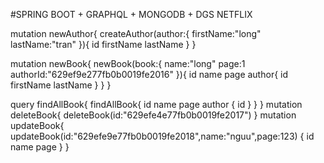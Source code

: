 #SPRING BOOT + GRAPHQL + MONGODB + DGS NETFLIX


mutation newAuthor{ createAuthor(author:{ firstName:"long" lastName:"tran" }){ id firstName lastName } }

mutation newBook{ newBook(book:{ name:"long" page:1 authorId:"629ef9e277fb0b0019fe2016" }){ id name page author{ id firstName lastName } } }

query findAllBook{ findAllBook{ id name page author { id } } } mutation deleteBook{ deleteBook(id:"629efe4e77fb0b0019fe2017") } mutation updateBook{ updateBook(id:"629efe9e77fb0b0019fe2018",name:"nguu",page:123) { id name page } }

